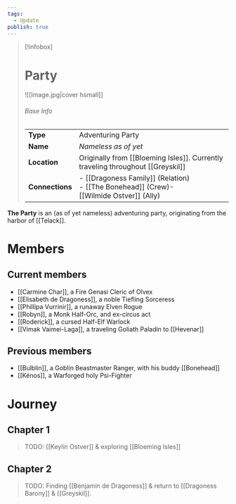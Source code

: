 ```yaml
---
tags:
  - Update
publish: true
---
```

> [!infobox]  
> # Party
> ![[Image.jpg|cover hsmall]]  
> ###### Base Info
> | | |  
> |---|---|  
> | **Type** | Adventuring Party | 
> | **Name** | *Nameless as of yet* |
> | **Location** | Originally from [[Bloeming Isles]]. Currently traveling throughout [[Greyskil]] |
> | **Connections** | - [[Dragoness Family]] (Relation)<br>- [[The Bonehead]] (Crew)-<br> [[Wilmide Ostver]] (Ally) |

**The Party** is an (as of yet nameless) adventuring party, originating from the harbor of [[Telack]]. 
# Members
## Current members
- [[Carmine Char]], a Fire Genasi Cleric of Olvex
- [[Elisabeth de Dragoness]], a noble Tiefling Sorceress
- [[Phillipa Vurrinir]], a runaway Elven Rogue
- [[Robyn]], a Monk Half-Orc, and ex-circus act
- [[Roderick]], a cursed Half-Elf Warlock
- [[Vimak Vaimei-Laga]], a traveling Goliath Paladin to [[Hevenar]]
## Previous members
- [[Bulblin]], a Goblin Beastmaster Ranger, with his buddy [[Bonehead]]
- [[Kénos]], a Warforged holy Psi-Fighter
# Journey
## Chapter 1
>TODO: [[Keylin Ostver]] & exploring [[Bloeming Isles]]
## Chapter 2
>TODO: Finding [[Benjamin de Dragoness]] & return to [[Dragoness Barony]] & [[Greyskil]].
